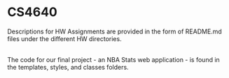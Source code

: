 # CS4640 </br>
Descriptions for HW Assignments are provided in the form of README.md files under the different HW directories. </br>
</br> 

The code for our final project - an NBA Stats web application - is found in the templates, styles, and classes folders.  </br>
